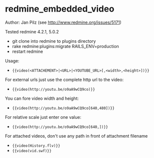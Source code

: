 redmine_embedded_video
======================

Author: Jan Pilz  (see http://www.redmine.org/issues/5171)

Tested redmine 4.2.1, 5.0.2

- git clone into redmine to plugins directory
- rake redmine:plugins:migrate RAILS_ENV=production
- restart redmine

Usage:

* `{{video(<ATTACHEMENT>|<URL>|<YOUTUBE_URL>[,<width>,<height>])}}`

For external urls just use the complete http url to the video:
* `{{video(http://youtu.be/o9aA9wCQ9co)}}`
 
You can fore video width and height:
* `{{video(http://youtu.be/o9aA9wCQ9co[640,480])}}`

For relative scale just enter one value:
* `{{video(http://youtu.be/o9aA9wCQ9co[640,])}}`


For attached videos, don't use any path in front of attachment filename
* `{{video(History.flv)}}`
* `{{video(vid.swf)}}`


